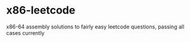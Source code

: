 # x86-leetcode
x86-64 assembly solutions to fairly easy leetcode questions, passing all cases currently
